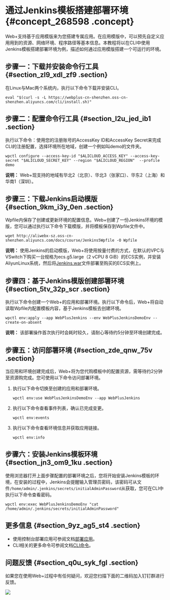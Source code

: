 # 通过Jenkins模板搭建部署环境 {#concept_268598 .concept}

Web+支持基于应用模版来为您搭建专属应用。在应用模版中，可以预先自定义应用用到的资源、网络环境、程序路径等基本信息。本教程将以在CLI中使用Jenkins模板搭建部署环境为例，描述如何通过应用模版搭建一个可运行的环境。

## 步骤一：下载并安装命令行工具 {#section_zl9_xdl_zf9 .section}

在Linux与Mac两个系统内，执行以下命令下载并安装CLI。

``` {#codeblock_wxa_erf_p2w}
eval "$(curl -s -L https://webplus-cn-shenzhen.oss-cn-shenzhen.aliyuncs.com/cli/install.sh)"
```

## 步骤二：配置命令行工具 {#section_l2u_jed_ib1 .section}

执行以下命令：使用您的注册账号的AccessKey ID和AccessKey Secret来完成CLI的注册配置，选择环境所在地域，创建一个例如叫demo的文件夹。

``` {#codeblock_qzn_unf_aqv}
wpctl configure --access-key-id "$ALICLOUD_ACCESS_KEY" --access-key-secret "$ALICLOUD_SECRET_KEY" --region "$ALICLOUD_REGION"  --profile demo
```

**说明：** Web+现支持的地域有华北2（北京）、华北3（张家口）、华东2（上海）和华南1（深圳）。

## 步骤三：下载Jenkins启动模版 {#section_9km_i3y_0en .section}

Wpfile内保存了创建或更新环境的配置信息。Web+创建了一份Jenkins环境的模版，您可以通过执行以下命令下载模版，并将模板保存到Wpfile文件中。

``` {#codeblock_5l5_5gv_w6c}
wget http://aliwebx-sz.oss-cn-shenzhen.aliyuncs.com/docs/course/Jenkins5Wpfile -O Wpfile
```

**说明：** 使用Jenkins的启动模版，Web+将使用按量付费的方式，在默认的VPC与VSwitch下购买一台规格为ecs.g5.large（2 vCPU 8 GiB）的ECS实例，并安装AliyunLinux系统，然后将[Jenkins.war](http://mirrors.jenkins.io/war-stable/latest/jenkins.war)文件部署至购买的ECS实例上。

## 步骤四：基于Jenkins模版创建部署环境 {#section_5tv_32p_scr .section}

执行以下命令创建一个Web+的应用和部署环境。执行以下命令后，Web+将自动读取Wpfile内配置模板内容，基于Jenkins模板去创建环境。

``` {#codeblock_ig2_nsm_p0s}
wpctl env:apply --app WebPlusJenkins --env WebPlusJenkinsDemoEnv --create-on-absent
```

**说明：** 该部署操作首次执行时会耗时较久，请耐心等待约5分钟至环境创建完成。

## 步骤五：访问部署环境 {#section_zde_qnw_75v .section}

当应用和环境创建完成后，Web+将为您代购模板中的配置资源，需等待约2分钟至资源购完成。您可使用以下命令访问部署环境。

1.  执行以下命令切换至创建的应用和部署环境。

    ``` {#codeblock_w63_tfh_ck8}
    wpctl env:use WebPlusJenkinsDemoEnv --app WebPlusJenkins
    ```

2.  执行以下命令查看事件列表，确认已完成变更。

    ``` {#codeblock_jkj_9lh_lfw}
    wpctl env:events
    ```

3.  执行以下命令查看环境信息并获取应用链接。

    ``` {#codeblock_p71_0ib_64f}
    wpctl env:info
    ```


## 步骤六：安装Jenkins模板环境 {#section_jn3_om9_1ku .section}

使用浏览器打开上面步骤配置的部署环境之后，您将开始安装Jenkins模板的环境，在安装的过程中，Jenkins会提醒输入管理员密码，该密码可从文件`/home/admin/.jenkins/secrets/initialAdminPassword`从获取，您可在CLI中执行以下命令查看密码。

``` {#codeblock_4iy_0z6_dwu}
wpctl env:exec WebPlusJenkinsDemoEnv "cat /home/admin/.jenkins/secrets/initialAdminPassword"
```

## 更多信息 {#section_9yz_ag5_st4 .section}

-   使用控制台部署应用可参阅文档[部署应用](../DNICMS19100635/ZH-CN_TP_159334_V1.dita)。
-   CLI相关的更多命令可参阅文档[CLI命令](../DNICMS19100639/ZH-CN_TP_161078_V1.dita)。

## 问题反馈 {#section_q0u_syk_fgl .section}

如果您在使用Web+过程中有任何疑问，欢迎您扫描下面的二维码加入钉钉群进行反馈。

![](http://static-aliyun-doc.oss-cn-hangzhou.aliyuncs.com/assets/img/221972/156043130748828_zh-CN.jpg)

